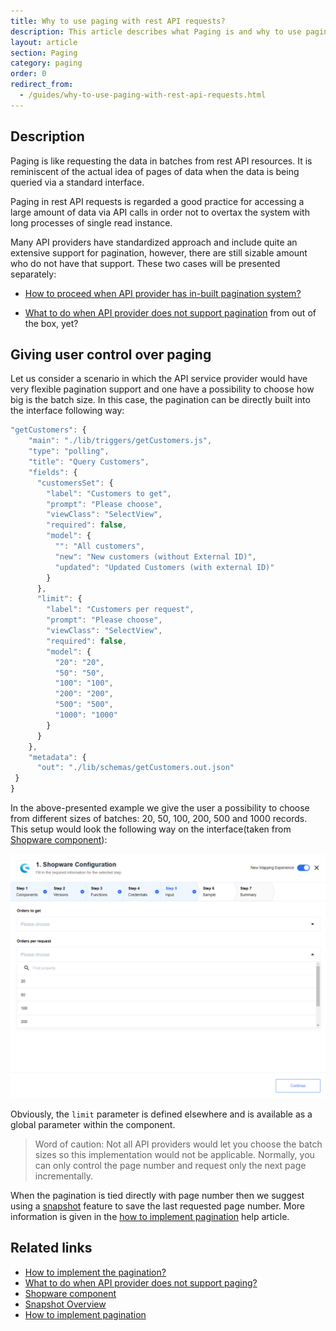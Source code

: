 ```yaml
---
title: Why to use paging with rest API requests?
description: This article describes what Paging is and why to use paging with rest API requests?
layout: article
section: Paging
category: paging
order: 0
redirect_from:
  - /guides/why-to-use-paging-with-rest-api-requests.html
---
```


## Description

Paging is like requesting the data in batches from rest API resources. It is reminiscent of the actual idea of pages of data when the data is being queried via a standard interface.

Paging in rest API requests is regarded a good practice for accessing a large amount of data via API calls in order not to overtax the system with long processes of single read instance.

Many API providers have standardized approach and include quite an extensive support for pagination, however, there are still sizable amount who do not have that support. These two cases will be presented separately:

  * [How to proceed when API provider has in-built pagination system?](/guides/how-to-implement-the-pagination)

  * [What to do when API provider does not support pagination](/guides/what-to-do-when-api-provider-does-not-support-paging) from out of the box, yet?

## Giving user control over paging

Let us consider a scenario in which the API service provider would have very flexible pagination support and one have a possibility to choose how big is the batch size. In this case, the pagination can be directly built into the interface following way:

```js
"getCustomers": {
    "main": "./lib/triggers/getCustomers.js",
    "type": "polling",
    "title": "Query Customers",
    "fields": {
      "customersSet": {
        "label": "Customers to get",
        "prompt": "Please choose",
        "viewClass": "SelectView",
        "required": false,
        "model": {
          "": "All customers",
          "new": "New customers (without External ID)",
          "updated": "Updated Customers (with external ID)"
        }
      },
      "limit": {
        "label": "Customers per request",
        "prompt": "Please choose",
        "viewClass": "SelectView",
        "required": false,
        "model": {
          "20": "20",
          "50": "50",
          "100": "100",
          "200": "200",
          "500": "500",
          "1000": "1000"
        }
      }
    },
    "metadata": {
      "out": "./lib/schemas/getCustomers.out.json"
 }
}
```

In the above-presented example we give the user a possibility to choose from different sizes of batches: 20, 50, 100, 200, 500 and 1000 records. This setup would look the following way on the interface(taken from [Shopware component](/components/shopware/index)):

![Shopware query orders](/assets/img/paging/shopware-query-orders.png)

Obviously, the `limit` parameter is defined elsewhere and is available as a global parameter within the component.

>Word of caution: Not all API providers would let you choose the batch sizes so this implementation would not be applicable. Normally, you can only control the page number and request only the next page incrementally.

When the pagination is tied directly with page number then we suggest using a [snapshot](/getting-started/snapshot-overview) feature to save the last requested page number. More information is given in the [how to implement pagination](/guides/how-to-implement-the-pagination) help article.


## Related links

- [How to implement the pagination?](/guides/how-to-implement-the-pagination)
- [What to do when API provider does not support paging?](/guides/what-to-do-when-api-provider-does-not-support-paging)
- [Shopware component](/components/shopware/index)
- [Snapshot Overview](/getting-started/snapshot-overview)
- [How to implement pagination](/guides/how-to-implement-the-pagination)
